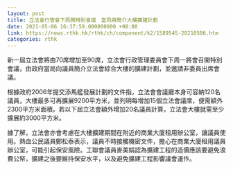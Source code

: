```yaml
---
layout: post
title: 立法會行管會下周開特別會議　當局將簡介大樓擴建計劃
date: 2021-05-06 16:37:59.000000000 +08:00
link: https://news.rthk.hk/rthk/ch/component/k2/1589545-20210506.htm
categories: rthk
---
```


新一屆立法會將由70席增加至90席，立法會行政管理委員會下周一將會召開特別會議，由政府當局向議員簡介立法會綜合大樓的擴建計劃，並邀請非委員出席會議。

根據政府2006年提交添馬艦發展計劃的文件指，立法會會議廳本身可容納120名議員，大樓最多可再擴展9200平方米，並列明每增加15個立法會議席，便需額外2300平方米面積。若以下屆立法會額外增加20名議員計算，立法會大樓就需至少擴展約3000平方米。

據了解，立法會亦會考慮在大樓擴建期間在附近的商業大廈租用辦公室，讓議員使用。熱血公民議員鄭松泰表示，議員不時接觸機密文件，擔心在商業大廈租用議員辦公室，可能引起保安風險。工聯會議員麥美娟認為擴建工程的造價應該要避免浪費公帑，擴建之後要維持保安水平，以及避免擴建工程影響議會運作。
